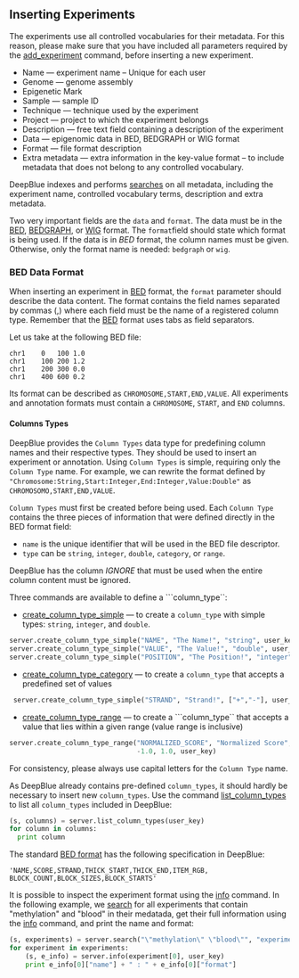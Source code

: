 ## Inserting Experiments

The experiments use all controlled vocabularies for their metadata. For this reason, please make sure that you have included all parameters required by the [add_experiment](http://deepblue.mpi-inf.mpg.de/api.php#api-add_experiment) command, before inserting a new experiment.

 * Name — experiment name – Unique for each user
 * Genome — genome assembly
 * Epigenetic Mark
 * Sample — sample ID
 * Technique — technique used by the experiment
 * Project — project to which the experiment belongs
 * Description — free text field containing a description of the experiment
 * Data — epigenomic data in BED, BEDGRAPH or WIG format
 * Format — file format description
 * Extra metadata — extra information in the key-value format – to include metadata that does not belong to any controlled vocabulary.

DeepBlue indexes and performs [searches](http://deepblue.mpi-inf.mpg.de/api.php#api-search) on all metadata, including the experiment name, controlled vocabulary terms, description and extra metadata.

Two very important fields are the ```data``` and ```format```.
The data must be in the [BED](http://genome.ucsc.edu/FAQ/FAQformat.php#format1), [BEDGRAPH](https://genome.ucsc.edu/goldenPath/help/bedgraph.php), or [WIG](http://genome.ucsc.edu/FAQ/FAQformat.php#format6) format. The ```format```field should state which format is being used. If the data is in *BED* format, the column names must be given. Otherwise, only the format name is needed: `bedgraph` or `wig`.

### BED Data Format

When inserting an experiment in [BED](http://genome.ucsc.edu/FAQ/FAQformat.php#format1) format, the  ```format``` parameter should describe the data content.
The format contains the field names separated by commas (,) where each field must be the name of a registered column type.
Remember that the [BED](http://genome.ucsc.edu/FAQ/FAQformat.php#format1) format uses tabs as field separators.

Let us take at the following BED file:
```
chr1	0	100	1.0
chr1	100	200	1.2
chr1	200	300	0.0
chr1	400	600	0.2
```

Its format can be described as ```CHROMOSOME,START,END,VALUE```.
All experiments and annotation formats must contain a ```CHROMOSOME```, ```START```, and ```END``` columns.

#### Columns Types

DeepBlue provides the ```Column Types``` data type for predefining column names and their respective types.
They should be used to insert an experiment or annotation.
Using ```Column Types``` is simple, requiring only the ```Column Type``` name.
For example, we can rewrite the format defined by ```"Chromosome:String,Start:Integer,End:Integer,Value:Double"``` as ```CHROMOSOMO,START,END,VALUE```.

```Column Types``` must first be created before being used. Each ```Column Type``` contains the three pieces of information that were defined directly in the BED format field:

 * ```name``` is the unique identifier that will be used in the BED file descriptor.
 * ```type``` can be ```string```, ```integer```, ```double```, ```category```, or ```range```.

DeepBlue has the column *IGNORE* that must be used when the entire column content must be ignored.

Three commands are available to define a ```column_type``:
 * [create_column_type_simple](http://deepblue.mpi-inf.mpg.de/api.php#api-create_column_type_simple) — to create a ```column_type``` with simple types: ```string```, ```integer```, and ```double```.
 ```python
 server.create_column_type_simple("NAME", "The Name!", "string", user_key)
 server.create_column_type_simple("VALUE", "The Value!", "double", user_key)
 server.create_column_type_simple("POSITION", "The Position!", "integer", user_key)
 ```
 * [create_column_type_category](http://deepblue.mpi-inf.mpg.de/api.php#api-create_column_type_category) — to create a ```column_type``` that accepts a predefined set of values
```python
 server.create_column_type_simple("STRAND", "Strand!", ["+","-"], user_key)
 ```
 * [create_column_type_range](http://deepblue.mpi-inf.mpg.de/api.php#api-create_column_type_range) — to create a ```column_type`` that accepts a value that lies within a given range (value range is inclusive)
 ```python
 server.create_column_type_range("NORMALIZED_SCORE", "Normalized Score",
                                 -1.0, 1.0, user_key)
 ```

For consistency, please always use capital letters for the ```Column Type``` name.

As DeepBlue already contains pre-defined ```column_types```,  it should hardly be necessary to insert new ```column_types```.
Use the command [list_column_types](http://deepblue.mpi-inf.mpg.de/api.php#api-list_column_types) to list all ```column_types``` included in DeepBlue:
```python
(s, columns) = server.list_column_types(user_key)
for column in columns:
  print column
```

The standard [BED format](http://genome.ucsc.edu/FAQ/FAQformat.php#format1) has the following specification in DeepBlue:

```
'NAME,SCORE,STRAND,THICK_START,THICK_END,ITEM_RGB,
BLOCK_COUNT,BLOCK_SIZES,BLOCK_STARTS'
```

It is possible to inspect the experiment format using the [info](http://deepblue.mpi-inf.mpg.de/api.php#api-info) command.
In the following example, we [search](http://deepblue.mpi-inf.mpg.de/api.php#api-search) for all experiments that contain "methylation" and "blood" in their medatada, get their full information using the [info](http://deepblue.mpi-inf.mpg.de/api.php#api-info) command, and print the name and format:

```python
(s, experiments) = server.search("\"methylation\" \"blood\"", "experiments", user_key)
for experiment in experiments:
	(s, e_info) = server.info(experiment[0], user_key)
	print e_info[0]["name"] + " : " + e_info[0]["format"]
```
